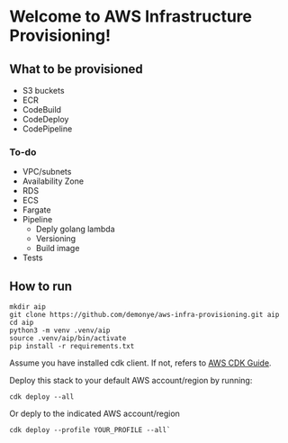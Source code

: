 
# Welcome to AWS Infrastructure Provisioning!

## What to be provisioned
* S3 buckets
* ECR
* CodeBuild
* CodeDeploy
* CodePipeline

### To-do
* VPC/subnets
* Availability Zone
* RDS
* ECS
* Fargate
* Pipeline
    * Deply golang lambda
    * Versioning
    * Build image
* Tests

## How to run

```
mkdir aip
git clone https://github.com/demonye/aws-infra-provisioning.git aip
cd aip
python3 -m venv .venv/aip
source .venv/aip/bin/activate
pip install -r requirements.txt
```

Assume you have installed cdk client.
If not, refers to [AWS CDK Guide](https://docs.aws.amazon.com/cdk/latest/guide/getting_started.html#getting_started_install).

Deploy this stack to your default AWS account/region by running:

```
cdk deploy --all
```

Or deply to the indicated AWS account/region

```
cdk deploy --profile YOUR_PROFILE --all`
```
